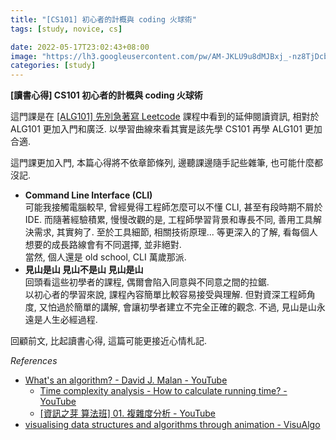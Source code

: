```yaml
---
title: "[CS101] 初心者的計概與 coding 火球術"
tags: [study, novice, cs]

date: 2022-05-17T23:02:43+08:00
image: "https://lh3.googleusercontent.com/pw/AM-JKLU9u8dMJBxj_-nz8TjDcbeblpdfX7gIyN6WAdbgMLhth6JHHxyGaEFciEp1o9qiX_p8e4Wi5SeGNU4HWUP3n3xjGYug2X-9Ib-fyKuhzPbjntdHnDOA2BJHcwVUnfsc_xhPbM5jzit-K94aANftsP9WRw=w800-no?authuser=0"
categories: [study]
---
```


__[讀書心得] CS101 初心者的計概與 coding 火球術__

這門課是在 [[ALG101] 先別急著寫 Leetcode](cs_alg101.md) 課程中看到的延伸閱讀資訊,
相對於 ALG101 更加入門和廣泛. 以學習曲線來看其實是該先學 CS101 再學 ALG101 更加合適.

這門課更加入門, 本篇心得將不依章節條列, 邊聽課邊隨手記些雜筆, 也可能什麼都沒記.

-   __Command Line Interface (CLI)__  
    可能我接觸電腦較早, 曾經覺得工程師怎麼可以不懂 CLI, 甚至有段時期不屑於 IDE.
    而隨著經驗積累, 慢慢改觀的是, 工程師學習背景和專長不同, 善用工具解決需求, 其實夠了.
    至於工具細節, 相關技術原理... 等更深入的了解, 看每個人想要的成長路線會有不同選擇, 並非絕對.   
    當然, 個人還是 old school, CLI 萬歲那派.
-   __見山是山 見山不是山 見山是山__  
    回頭看這些初學者的課程, 偶爾會陷入同意與不同意之間的拉鋸.   
    以初心者的學習來說, 課程內容簡單比較容易接受與理解. 
    但對資深工程師角度, 又怕過於簡單的講解, 會讓初學者建立不完全正確的觀念.
    不過, 見山是山永遠是人生必經過程.

回顧前文, 比起讀書心得, 這篇可能更接近心情札記.


_References_
-   [What's an algorithm? - David J. Malan - YouTube](https://www.youtube.com/watch?v=6hfOvs8pY1k)
    -   [Time complexity analysis - How to calculate running time? - YouTube](https://www.youtube.com/watch?v=8syQKTdgdzc)
    -   [[資訊之芽 算法班] 01. 複雜度分析 - YouTube](https://www.youtube.com/watch?v=_r7cfVrn28c)
-   [visualising data structures and algorithms through animation - VisuAlgo](https://visualgo.net/en)
